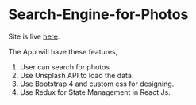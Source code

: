 # Search-Engine-for-Photos
Site is live [here](https://search-engine-for-photos.netlify.app/).

The App will have these features, 
1. User can search for photos 
2. Use Unsplash API to load the data. 
3. Use Bootstrap 4 and custom css for designing. 
4. Use Redux for State Management in React Js. 
